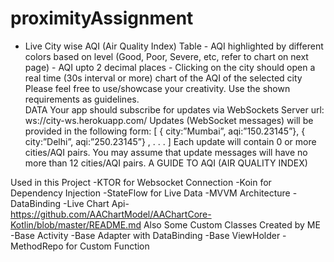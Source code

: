 # proximityAssignment
- Live City wise AQI (Air Quality Index) Table - AQI highlighted by different colors based on level (Good, Poor, Severe, etc, refer to chart on next page) -
AQI upto 2 decimal places - Clicking on the city should open a real time (30s interval or more) chart of the AQI of the selected city 
Please feel free to use/showcase your creativity. Use the shown requirements as guidelines.  
DATA Your app should subscribe for updates via WebSockets Server url: ws://city-ws.herokuapp.com/  Updates (WebSocket messages) will be provided in the following 
form: [ { city:”Mumbai”, aqi:”150.23145”}, { city:”Delhi”, aqi:”250.23145”} , . . . ] 
Each update will contain 0 or more cities/AQI pairs. You may assume that update messages will have no more than 12 cities/AQI pairs.
A GUIDE TO AQI (AIR QUALITY INDEX)
  
Used in this Project
-KTOR for Websocket Connection
-Koin for Dependency Injection
-StateFlow for Live Data 
-MVVM Architecture 
-DataBinding
-Live Chart Api- https://github.com/AAChartModel/AAChartCore-Kotlin/blob/master/README.md
 Also Some Custom Classes Created by ME
-Base Activity
-Base Adapter with DataBinding
-Base ViewHolder
-MethodRepo for Custom Function




